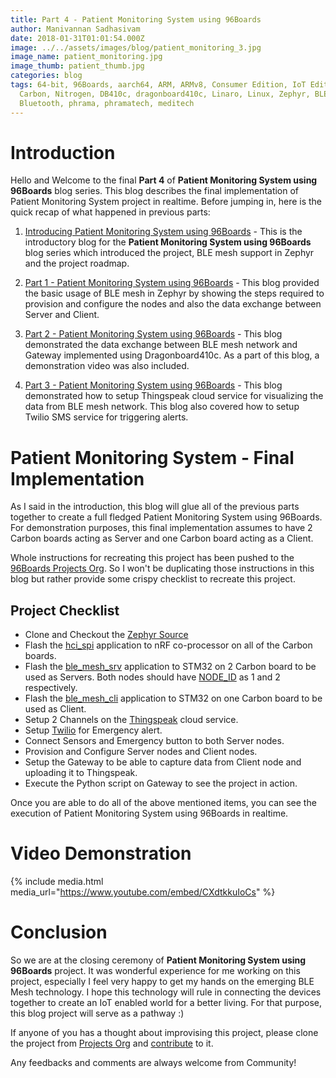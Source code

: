 ```yaml
---
title: Part 4 - Patient Monitoring System using 96Boards
author: Manivannan Sadhasivam
date: 2018-01-31T01:01:54.000Z
image: ../../assets/images/blog/patient_monitoring_3.jpg
image_name: patient_monitoring.jpg
image_thumb: patient_thumb.jpg
categories: blog
tags: 64-bit, 96Boards, aarch64, ARM, ARMv8, Consumer Edition, IoT Edition,
  Carbon, Nitrogen, DB410c, dragonboard410c, Linaro, Linux, Zephyr, BLE, Mesh,
  Bluetooth, phrama, phramatech, meditech
---
```


# **Introduction**

Hello and Welcome to the final **Part 4** of **Patient Monitoring System using 96Boards**
blog series. This blog describes the final implementation of Patient Monitoring System
project in realtime. Before jumping in, here is the quick recap of what happened in previous parts:

1. [Introducing Patient Monitoring System using 96Boards](https://www.96boards.org/blog/patient-monitoring-system-into/) - This
is the introductory blog for the **Patient Monitoring System using 96Boards**
blog series which introduced the project, BLE mesh support in Zephyr
and the project roadmap.

2. [Part 1 - Patient Monitoring System using 96Boards](https://www.96boards.org/blog/patient-monitoring-system-part1/) - This
blog provided the basic usage of BLE mesh in Zephyr by showing the steps
required to provision and configure the nodes and also the data exchange
between Server and Client.

3. [Part 2 - Patient Monitoring System using 96Boards](https://www.96boards.org/blog/patient-monitoring-system-part2/) - This
blog demonstrated the data exchange between BLE mesh network and Gateway
implemented using Dragonboard410c. As a part of this blog, a demonstration
video was also included.

4. [Part 3 - Patient Monitoring System using 96Boards](https://www.96boards.org/blog/patient-monitoring-system-part3/) - This
blog demonstrated how to setup Thingspeak cloud service for visualizing the
data from BLE mesh network. This blog also covered how to setup Twilio SMS
service for triggering alerts.

# Patient Monitoring System - Final Implementation

As I said in the introduction, this blog will glue all of the previous parts
together to create a full fledged Patient Monitoring System using 96Boards.
For demonstration purposes, this final implementation assumes to have 2 Carbon
boards acting as Server and one Carbon board acting as a Client.

Whole instructions for recreating this project has been pushed to the [96Boards Projects Org](https://github.com/96boards-projects/patient_monitoring). So I won't be duplicating those instructions in this blog but
rather provide some crispy checklist to recreate this project.

## Project Checklist

* Clone and Checkout the [Zephyr Source](https://github.com/Mani-Sadhasivam/zephyr/tree/ble_mesh_3)
* Flash the [hci_spi](https://github.com/Mani-Sadhasivam/zephyr/tree/ble_mesh_3/samples/bluetooth/hci_spi)
  application to nRF co-processor on all of the Carbon boards.
* Flash the [ble_mesh_srv](https://github.com/Mani-Sadhasivam/zephyr/tree/ble_mesh_3/samples/bluetooth/ble_mesh_srv)
  application to STM32 on 2 Carbon board to be used as Servers. Both nodes should have [NODE_ID](https://github.com/Mani-Sadhasivam/zephyr/blob/ble_mesh_3/samples/bluetooth/ble_mesh_srv/src/main.c#L19) as 1 and 2 respectively.
* Flash the [ble_mesh_cli](https://github.com/Mani-Sadhasivam/zephyr/tree/ble_mesh_3/samples/bluetooth/ble_mesh_cli)
  application to STM32 on one Carbon board to be used as Client.
* Setup 2 Channels on the [Thingspeak](https://thingspeak.com/) cloud service.
* Setup [Twilio](https://www.twilio.com/) for Emergency alert.
* Connect Sensors and Emergency button to both Server nodes.
* Provision and Configure Server nodes and Client nodes.
* Setup the Gateway to be able to capture data from Client node and uploading it to Thingspeak.
* Execute the Python script on Gateway to see the project in action.

Once you are able to do all of the above mentioned items, you can see the execution
of Patient Monitoring System using 96Boards in realtime.

# Video Demonstration

{% include media.html media_url="https://www.youtube.com/embed/CXdtkkuIoCs" %}

# Conclusion

So we are at the closing ceremony of **Patient Monitoring System using 96Boards**
project. It was wonderful experience for me working on this project, especially
I feel very happy to get my hands on the emerging BLE Mesh technology. I hope
this technology will rule in connecting the devices together to create an IoT
enabled world for a better living. For that purpose, this blog project will serve
as a pathway :)

If anyone of you has a thought about improvising this project, please clone the
project from [Projects Org](https://github.com/96boards-projects/patient_monitoring)
and [contribute](https://github.com/96boards-projects/staging/blob/master/CONTRIBUTE.md) to it.

Any feedbacks and comments are always welcome from Community!
